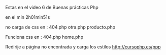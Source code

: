 Estas en el video 6 de Buenas prácticas Php

en el min 2h01min51s


no carga de css en :
404.php
otra.php
producto.php

Funciona css en :
404.php
home.php


Redirije a página no encontrada y carga los estilos
http://cursophp.es/ppp  
